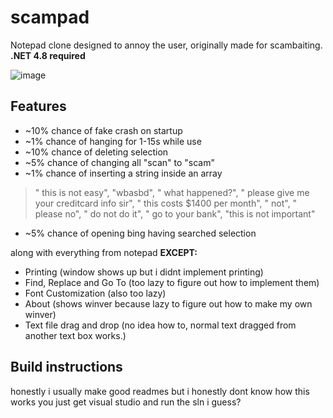 # scampad

Notepad clone designed to annoy the user, originally made for scambaiting.
**.NET 4.8 required**

![image](https://user-images.githubusercontent.com/49620652/181858585-57d225a1-3fa3-4907-af49-1fa6e433777b.png)


## Features
- ~10% chance of fake crash on startup
- ~1% chance of hanging for 1-15s while use
- ~10% chance of deleting selection
- ~5% chance of changing all "scan" to "scam"
- ~1% chance of inserting a string inside an array
> " this is not easy", "wbasbd", " what happened?", " please give me your creditcard info sir",
            " this costs $1400 per month", " not", " please no", " do not do it", " go to your bank", "this is not important"
- ~5% chance of opening bing having searched selection

along with everything from notepad
**EXCEPT:**
- Printing (window shows up but i didnt implement printing)
- Find, Replace and Go To (too lazy to figure out how to implement them)
- Font Customization (also too lazy)
- About (shows winver because lazy to figure out how to make my own winver)
- Text file drag and drop (no idea how to, normal text dragged from another text box works.)

## Build instructions
honestly i usually make good readmes but i honestly dont know how this works you just get visual studio and run the sln i guess?
